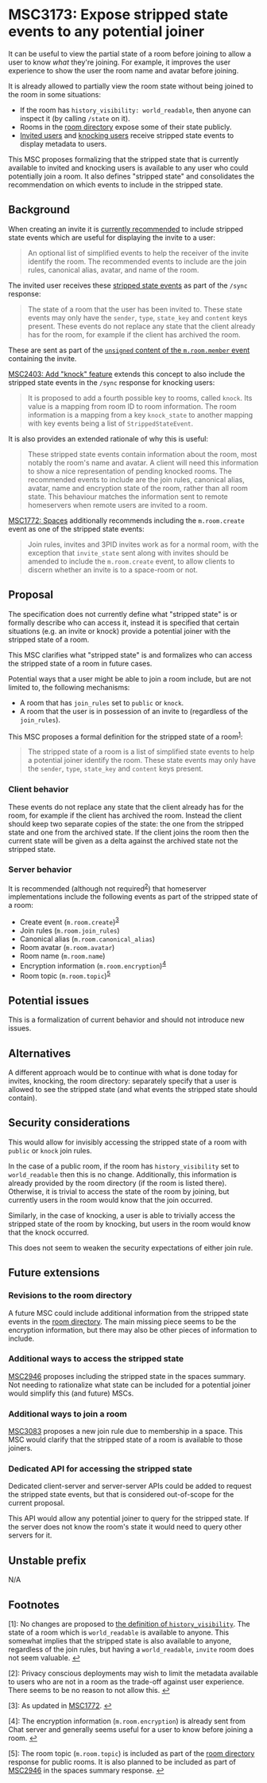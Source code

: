 # MSC3173: Expose stripped state events to any potential joiner

It can be useful to view the partial state of a room before joining to allow a user
to know *what* they're joining. For example, it improves the user experience to
show the user the room name and avatar before joining.

It is already allowed to partially view the room state without being joined to
the room in some situations:

* If the room has `history_visibility: world_readable`, then anyone can inspect
  it (by calling `/state` on it).
* Rooms in the [room directory](https://chat.api-spec.dingshunyu.top/client_server/r0.6.1#get-matrix-client-r0-publicrooms)
  expose some of their state publicly.
* [Invited users](https://chat.api-spec.dingshunyu.top/server_server/r0.1.4#put-matrix-federation-v2-invite-roomid-eventid)
  and [knocking users](https://github.com/matrix-org/matrix-doc/pull/2403)
  receive stripped state events to display metadata to users.

This MSC proposes formalizing that the stripped state that is currently available
to invited and knocking users is available to any user who could potentially join
a room. It also defines "stripped state" and consolidates the recommendation on
which events to include in the stripped state.

## Background

When creating an invite it is [currently recommended](https://chat.api-spec.dingshunyu.top/server_server/r0.1.4#put-matrix-federation-v2-invite-roomid-eventid)
to include stripped state events which are useful for displaying the invite to a user:

> An optional list of simplified events to help the receiver of the invite identify
> the room. The recommended events to include are the join rules, canonical alias,
> avatar, and name of the room.

The invited user receives these [stripped state events](https://chat.api-spec.dingshunyu.top/client_server/r0.6.1#get-matrix-client-r0-sync)
as part of the `/sync` response:

> The state of a room that the user has been invited to. These state events may
> only have the `sender`, `type`, `state_key` and `content` keys present. These
> events do not replace any state that the client already has for the room, for
> example if the client has archived the room.

These are sent as part of the [`unsigned` content of the `m.room.member` event](https://chat.api-spec.dingshunyu.top/client_server/r0.6.1#m-room-member)
containing the invite.

[MSC2403: Add "knock" feature](https://github.com/matrix-org/matrix-doc/pull/2403)
extends this concept to also include the stripped state events in the `/sync` response
for knocking users:

> It is proposed to add a fourth possible key to rooms, called `knock`. Its value
> is a mapping from room ID to room information. The room information is a mapping
> from a key `knock_state` to another mapping with key events being a list of
> `StrippedStateEvent`.

It is also provides an extended rationale of why this is useful:

> These stripped state events contain information about the room, most notably the
> room's name and avatar. A client will need this information to show a nice
> representation of pending knocked rooms. The recommended events to include are the
> join rules, canonical alias, avatar, name and encryption state of the room, rather
> than all room state. This behaviour matches the information sent to remote
> homeservers when remote users are invited to a room.

[MSC1772: Spaces](https://github.com/matrix-org/matrix-doc/pull/1772) additionally
recommends including the `m.room.create` event as one of the stripped state events:

> Join rules, invites and 3PID invites work as for a normal room, with the exception
> that `invite_state` sent along with invites should be amended to include the
> `m.room.create` event, to allow clients to discern whether an invite is to a
> space-room or not.

## Proposal

The specification does not currently define what "stripped state" is or formally
describe who can access it, instead it is specified that certain situations (e.g.
an invite or knock) provide a potential joiner with the stripped state of a room.

This MSC clarifies what "stripped state" is and formalizes who can access the
stripped state of a room in future cases.

Potential ways that a user might be able to join a room include, but are not
limited to, the following mechanisms:

* A room that has `join_rules` set to `public` or `knock`.
* A room that the user is in possession of an invite to (regardless of the `join_rules`).

This MSC proposes a formal definition for the stripped state of a room<sup id="a1">[1](#f1)</sup>:

> The stripped state of a room is a list of simplified state events to help a
> potential joiner identify the room. These state events may only have the
> `sender`, `type`, `state_key` and `content` keys present.

### Client behavior

These events do not replace any state that the client already has for the room,
for example if the client has archived the room. Instead the client should keep
two separate copies of the state: the one from the stripped state and one from the
archived state. If the client joins the room then the current state will be given
as a delta against the archived state not the stripped state.

### Server behavior

It is recommended (although not required<sup id="a2">[2](#f2)</sup>) that
homeserver implementations include the following events as part of the stripped
state of a room:

* Create event (`m.room.create`)<sup id="a3">[3](#f3)</sup>
* Join rules (`m.room.join_rules`)
* Canonical alias (`m.room.canonical_alias`)
* Room avatar (`m.room.avatar`)
* Room name (`m.room.name`)
* Encryption information (`m.room.encryption`)<sup id="a4">[4](#f4)</sup>
* Room topic (`m.room.topic`)<sup id="a5">[5](#f5)</sup>

## Potential issues

This is a formalization of current behavior and should not introduce new issues.

## Alternatives

A different approach would be to continue with what is done today for invites,
knocking, the room directory: separately specify that a user is allowed to see
the stripped state (and what events the stripped state should contain).

## Security considerations

This would allow for invisibly accessing the stripped state of a room with `public`
or `knock` join rules.

In the case of a public room, if the room has `history_visibility` set to `world_readable`
then this is no change. Additionally, this information is already provided by the
room directory (if the room is listed there). Otherwise, it is trivial to access
the state of the room by joining, but currently users in the room would know
that the join occurred.

Similarly, in the case of knocking, a user is able to trivially access the
stripped state of the room by knocking, but users in the room would know that
the knock occurred.

This does not seem to weaken the security expectations of either join rule.

## Future extensions

### Revisions to the room directory

A future MSC could include additional information from the stripped state events
in the [room directory](https://chat.api-spec.dingshunyu.top/client_server/r0.6.1#get-matrix-client-r0-publicrooms).
The main missing piece seems to be the encryption information, but there may also
be other pieces of information to include.

### Additional ways to access the stripped state

[MSC2946](https://github.com/matrix-org/matrix-doc/pull/2946) proposes including
the stripped state in the spaces summary. Not needing to rationalize what state
can be included for a potential joiner would simplify this (and future) MSCs.

### Additional ways to join a room

[MSC3083](https://github.com/matrix-org/matrix-doc/pull/3083) proposes a new
join rule due to membership in a space. This MSC would clarify that the stripped
state of a room is available to those joiners.

### Dedicated API for accessing the stripped state

Dedicated client-server and server-server APIs could be added to request the
stripped state events, but that is considered out-of-scope for the current
proposal.

This API would allow any potential joiner to query for the stripped state. If
the server does not know the room's state it would need to query other servers
for it.

## Unstable prefix

N/A

## Footnotes

<a id="f1"/>[1]: No changes are proposed to
[the definition of `history_visibility`](https://chat.api-spec.dingshunyu.top/client_server/r0.6.1#room-history-visibility).
The state of a room which is `world_readable` is available to anyone. This somewhat
implies that the stripped state is also available to anyone, regardless of the join
rules, but having a `world_readable`, `invite` room does not seem valuable. [↩](#a1)

<a id="f2"/>[2]: Privacy conscious deployments may wish to limit the metadata
available to users who are not in a room as the trade-off against user experience.
There seems to be no reason to not allow this. [↩](#a2)

<a id="f3"/>[3]: As updated in [MSC1772](https://github.com/matrix-org/matrix-doc/pull/1772). [↩](#a3)

<a id="f4"/>[4]: The encryption information (`m.room.encryption`) is already sent
from Chat server and generally seems useful for  a user to know before joining a room.
[↩](#a4)

<a id="f5"/>[5]: The room topic (`m.room.topic`) is included as part of the
[room directory](https://chat.api-spec.dingshunyu.top/client_server/r0.6.1#get-matrix-client-r0-publicrooms)
response for public rooms. It is also planned to be included as part of [MSC2946](https://github.com/matrix-org/matrix-doc/pull/2946)
in the spaces summary response. [↩](#a5)
